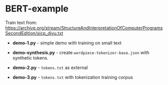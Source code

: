 # BERT-example

Train text from: https://archive.org/stream/StructureAndInterpretationOfComputerProgramsSecondEdition/sicp_djvu.txt

* **demo-1.py** - simple demo with training on small text
* **demo-synthesis.py** - create `wordpiece-tokenizer-base.json` with synthetic tokens.


* **demo-2.py** - `tokens.txt` as external
* **demo-3.py** - `tokens.txt` with tokenization training corpus
